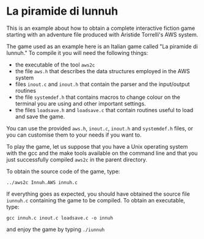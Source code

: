 # La piramide di Iunnuh

This is an example about how to obtain a complete interactive fiction game
starting with an adventure file produced with Aristide Torrelli's AWS system.

The game used as an example here is an Italian game called "La piramide di 
Iunnuh." To compile it you will need the following things:

- the executable of the tool `aws2c`
- the file `aws.h` that describes the data structures employed in the AWS system
- files `inout.c` and `inout.h` that contain the parser and the input/output
routines
- the file `systemdef.h` that contains macros to change colour on the terminal 
you are using and other important settings.
- the files `loadsave.h` and `loadsave.c` that contain routines useful to load
and save the game.

You can use the provided `aws.h`, `inout.c`, `inout.h` and `systemdef.h` files, 
or you can  customise them to your needs if you want to.

To play the game, let us suppose that you have a Unix operating system with the
gcc and the make tools available on the command line and that you just
successfully compiled `aws2c` in the parent directory.

To obtain the source code of the game, type: 

`../aws2c Innuh.AWS innuh.c`

If everything goes as expected, you should have obtained the source file
`iunnuh.c` containing the game to be compiled. To obtain an executable,
type:

`gcc innuh.c inout.c loadsave.c -o innuh`

and enjoy the game by typing `./iunnuh`

